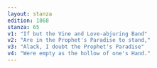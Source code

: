```yaml
---
layout: stanza
edition: 1868
stanza: 65
v1: "If but the Vine and Love-abjuring Band"
v2: "Are in the Prophet's Paradise to stand,"
v3: "Alack, I doubt the Prophet's Paradise"
v4: "Were empty as the hollow of one's Hand."
---
```


